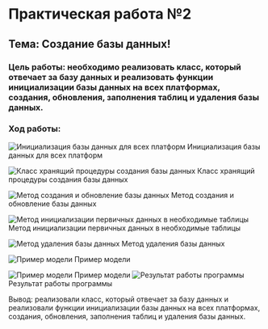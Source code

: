# Практическая работа №2

## Тема: Создание базы данных!


### Цель работы: необходимо реализовать класс, который отвечает за базу данных и реализовать функции инициализации базы данных на всех платформах, создания, обновления, заполнения таблиц и удаления базы данных.  

### Ход работы:

![Инициализация базы данных для всех платформ](![image](https://user-images.githubusercontent.com/114649232/208089155-1a7069c1-25ec-44ad-a118-800758e6dcbd.png))
Инициализация базы данных для всех платформ

![Класс хранящий процедуры создания базы данных](![image](https://user-images.githubusercontent.com/114649232/208089222-93106ab2-435d-4d63-94a6-76cf497da9c8.png))
Класс хранящий процедуры создания базы данных

![Метод создания и обновление базы данных](![image](https://user-images.githubusercontent.com/114649232/208089254-9d2b3c9a-fb15-457e-b4f5-96523e51f8bf.png))
Метод создания и обновление базы данных

![Метод инициализации первичных данных в необходимые таблицы](![image](https://user-images.githubusercontent.com/114649232/208089311-7ebcf8a2-8f79-48bb-912f-4bdb9b79c43f.png))
Метод инициализации первичных данных в необходимые таблицы

![Метод удаления базы данных](![image](https://user-images.githubusercontent.com/114649232/208089355-a219faa0-51cd-4f0b-b63f-fc6fbf02713f.png))
Метод удаления базы данных

![Пример модели](![image](https://user-images.githubusercontent.com/114649232/208089387-2d139441-a99b-44ae-8d17-46ebda43e79f.png))
Пример модели

![Пример модели](![image](https://user-images.githubusercontent.com/114649232/208089444-84f31aa4-b289-43a8-b908-e828c4bff6c6.png))
Пример модели
![Результат работы программы](![image](https://user-images.githubusercontent.com/114649232/208089497-9536bded-9bfa-4d59-9360-2b9226463e63.png))
Результат работы программы

Вывод: реализовали класс, который отвечает за базу данных и реализовали функции инициализации базы данных на всех платформах, создания, обновления, заполнения таблиц и удаления базы данных. 

